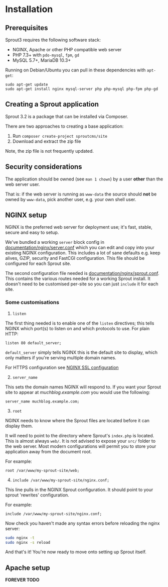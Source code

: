 # Installation

## Prerequisites

Sprout3 requires the following software stack:

- NGINX, Apache or other PHP compatible web server
- PHP 7.3+ with `pdo-mysql`, `fpm`, `gd`
- MySQL 5.7+, MariaDB 10.3+

Running on Debian/Ubuntu you can pull in these dependencies with `apt-get`:

```
sudo apt-get update
sudo apt-get install nginx mysql-server php php-mysql php-fpm php-gd
```


## Creating a Sprout application

Sprout 3.2 is a package that can be installed via Composer.

There are two approaches to creating a base application:

1. Run `composer create-project sproutcms/site`
2. Download and extract the zip file

Note, the zip file is not frequently updated.


## Security considerations

The application should be owned (see `man 1 chown`) by a user **other** than the web server user.

That is: if the web server is running as `www-data` the source should **not** be owned by `www-data`, pick another user, e.g. your own shell user.


## NGINX setup

NGINX is the preferred web server for deployment use; it's fast, stable, secure and easy to setup.

We've bundled a working `server` block config in [documentation/nginx/server.conf](documentation/nginx/server.conf) which you can edit and copy into your existing NGINX configuration. This includes a lot of sane defaults e.g. keep alives, GZIP, security and FastCGI configuration. This file should be configured for each Sprout site.

The second configuration file needed is [documentation/nginx/sprout.conf](documentation/nginx/sprout.conf). This contains the various routes needed for a working Sprout install. It doesn't need to be customised per-site so you can just `include` it for each site.


### Some customisations

1. `listen`

  The first thing needed is to enable one of the `listen` directives; this tells NGINX which port(s) to listen on and which protocols to use.
  For plain HTTP:

  ```
  listen 80 default_server;
  ```

  `default_server` simply tells NGINX this is the default site to display, which only matters if you're serving multiple domain names.

  For HTTPS configuration see [NGINX SSL configuration](documentation/nginx/SSL.md)

2. `server_name`

  This sets the domain names NGINX will respond to. If you want your Sprout site to appear at *muchblog.example.com*
  you would use the following:

  ```
  server_name muchblog.example.com;
  ```

3. `root`

  NGINX needs to know where the Sprout files are located before it can display them.

  It will need to point to the directory where Sprout's `index.php` is located. This is almost always `web/`. It is not advised to expose your `src/` folder to the web server. Most modern configurations will permit you to store your application away from the document root.

  For example:

  ```
  root /var/www/my-sprout-site/web;
  ```

4. `include /var/www/my-sprout-site/nginx.conf;`

  This line pulls in the NGINX Sprout configuration. It should point to your sprout 'rewrites' configuration.

  For example:

  ```
  include /var/www/my-sprout-site/nginx.conf;
  ```


Now check you haven't made any syntax errors before reloading the nginx server:

```sh
sudo nginx -t
sudo nginx -s reload
```

And that's it! You're now ready to move onto setting up Sprout itself.


## Apache setup

**FOREVER TODO**
